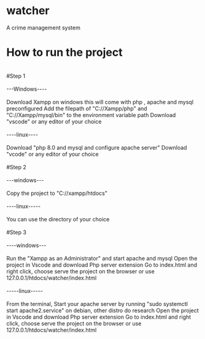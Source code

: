 # watcher
A crime management system 
# How to run the project
<br>
#Step 1
<br>
<br>
---Windows----
<br>
<br>
Download Xampp on windows this will come with php , apache and mysql preconfigured
Add the filepath of "C://Xampp/php" and "C://Xampp/mysql/bin" to the environment  variable path
Download "vscode" or any editor of your choice
<br>
<br>
----linux----
<br>
<br>
Download "php 8.0 and mysql and configure apache server"
Download "vcode" or any editor of your choice
<br>
<br>
#Step 2
<br>
<br>
---windows---
<br>
<br>
Copy the project to "C://xampp/htdocs"
<br>
<br>
----linux-----
<br>
<br>
You can use the directory of your choice
<br>
<br>
#Step 3
<br>
<br>
----windows---
<br>
<br>
Run the "Xampp as an Administrator" and start apache and mysql
Open the project in Vscode and download Php server extension
Go to index.html and right click, choose serve the project on the browser or use 127.0.0.1/htdocs/watcher/index.html
<br>
<br>
-----linux-----
<br>
<br>
From the terminal,
Start your apache server by running "sudo systemctl start apache2.service" on debian, other distro do research
Open the project in Vscode and download Php server extension
Go to index.html and right click, choose serve the project on the browser or use 127.0.0.1/htdocs/watcher/index.html
<br>
<br>
